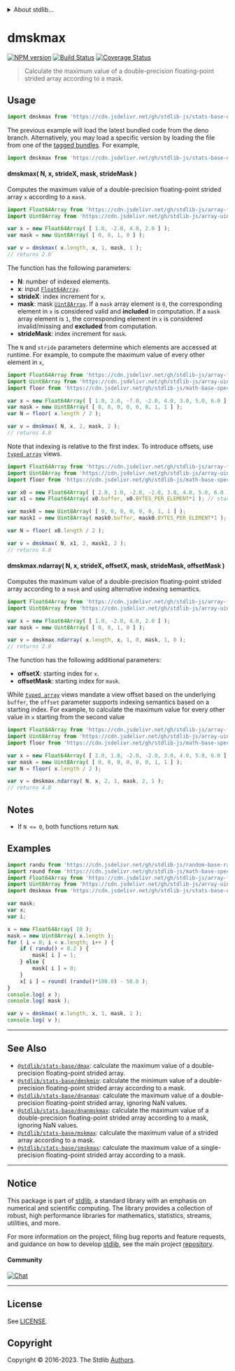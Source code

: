 <!--

@license Apache-2.0

Copyright (c) 2020 The Stdlib Authors.

Licensed under the Apache License, Version 2.0 (the "License");
you may not use this file except in compliance with the License.
You may obtain a copy of the License at

   http://www.apache.org/licenses/LICENSE-2.0

Unless required by applicable law or agreed to in writing, software
distributed under the License is distributed on an "AS IS" BASIS,
WITHOUT WARRANTIES OR CONDITIONS OF ANY KIND, either express or implied.
See the License for the specific language governing permissions and
limitations under the License.

-->


<details>
  <summary>
    About stdlib...
  </summary>
  <p>We believe in a future in which the web is a preferred environment for numerical computation. To help realize this future, we've built stdlib. stdlib is a standard library, with an emphasis on numerical and scientific computation, written in JavaScript (and C) for execution in browsers and in Node.js.</p>
  <p>The library is fully decomposable, being architected in such a way that you can swap out and mix and match APIs and functionality to cater to your exact preferences and use cases.</p>
  <p>When you use stdlib, you can be absolutely certain that you are using the most thorough, rigorous, well-written, studied, documented, tested, measured, and high-quality code out there.</p>
  <p>To join us in bringing numerical computing to the web, get started by checking us out on <a href="https://github.com/stdlib-js/stdlib">GitHub</a>, and please consider <a href="https://opencollective.com/stdlib">financially supporting stdlib</a>. We greatly appreciate your continued support!</p>
</details>

# dmskmax

[![NPM version][npm-image]][npm-url] [![Build Status][test-image]][test-url] [![Coverage Status][coverage-image]][coverage-url] <!-- [![dependencies][dependencies-image]][dependencies-url] -->

> Calculate the maximum value of a double-precision floating-point strided array according to a mask.

<section class="intro">

</section>

<!-- /.intro -->



<section class="usage">

## Usage

```javascript
import dmskmax from 'https://cdn.jsdelivr.net/gh/stdlib-js/stats-base-dmskmax@deno/mod.js';
```
The previous example will load the latest bundled code from the deno branch. Alternatively, you may load a specific version by loading the file from one of the [tagged bundles](https://github.com/stdlib-js/stats-base-dmskmax/tags). For example,

```javascript
import dmskmax from 'https://cdn.jsdelivr.net/gh/stdlib-js/stats-base-dmskmax@v0.1.1-deno/mod.js';
```

#### dmskmax( N, x, strideX, mask, strideMask )

Computes the maximum value of a double-precision floating-point strided array `x` according to a `mask`.

```javascript
import Float64Array from 'https://cdn.jsdelivr.net/gh/stdlib-js/array-float64@deno/mod.js';
import Uint8Array from 'https://cdn.jsdelivr.net/gh/stdlib-js/array-uint8@deno/mod.js';

var x = new Float64Array( [ 1.0, -2.0, 4.0, 2.0 ] );
var mask = new Uint8Array( [ 0, 0, 1, 0 ] );

var v = dmskmax( x.length, x, 1, mask, 1 );
// returns 2.0
```

The function has the following parameters:

-   **N**: number of indexed elements.
-   **x**: input [`Float64Array`][@stdlib/array/float64].
-   **strideX**: index increment for `x`.
-   **mask**: mask [`Uint8Array`][@stdlib/array/uint8]. If a `mask` array element is `0`, the corresponding element in `x` is considered valid and **included** in computation. If a `mask` array element is `1`, the corresponding element in `x` is considered invalid/missing and **excluded** from computation.
-   **strideMask**: index increment for `mask`.

The `N` and `stride` parameters determine which elements are accessed at runtime. For example, to compute the maximum value of every other element in `x`,

```javascript
import Float64Array from 'https://cdn.jsdelivr.net/gh/stdlib-js/array-float64@deno/mod.js';
import Uint8Array from 'https://cdn.jsdelivr.net/gh/stdlib-js/array-uint8@deno/mod.js';
import floor from 'https://cdn.jsdelivr.net/gh/stdlib-js/math-base-special-floor@deno/mod.js';

var x = new Float64Array( [ 1.0, 2.0, -7.0, -2.0, 4.0, 3.0, 5.0, 6.0 ] );
var mask = new Uint8Array( [ 0, 0, 0, 0, 0, 0, 1, 1 ] );
var N = floor( x.length / 2 );

var v = dmskmax( N, x, 2, mask, 2 );
// returns 4.0
```

Note that indexing is relative to the first index. To introduce offsets, use [`typed array`][mdn-typed-array] views.

<!-- eslint-disable stdlib/capitalized-comments -->

```javascript
import Float64Array from 'https://cdn.jsdelivr.net/gh/stdlib-js/array-float64@deno/mod.js';
import Uint8Array from 'https://cdn.jsdelivr.net/gh/stdlib-js/array-uint8@deno/mod.js';
import floor from 'https://cdn.jsdelivr.net/gh/stdlib-js/math-base-special-floor@deno/mod.js';

var x0 = new Float64Array( [ 2.0, 1.0, -2.0, -2.0, 3.0, 4.0, 5.0, 6.0 ] );
var x1 = new Float64Array( x0.buffer, x0.BYTES_PER_ELEMENT*1 ); // start at 2nd element

var mask0 = new Uint8Array( [ 0, 0, 0, 0, 0, 0, 1, 1 ] );
var mask1 = new Uint8Array( mask0.buffer, mask0.BYTES_PER_ELEMENT*1 ); // start at 2nd element

var N = floor( x0.length / 2 );

var v = dmskmax( N, x1, 2, mask1, 2 );
// returns 4.0
```

#### dmskmax.ndarray( N, x, strideX, offsetX, mask, strideMask, offsetMask )

Computes the maximum value of a double-precision floating-point strided array according to a `mask` and using alternative indexing semantics.

```javascript
import Float64Array from 'https://cdn.jsdelivr.net/gh/stdlib-js/array-float64@deno/mod.js';
import Uint8Array from 'https://cdn.jsdelivr.net/gh/stdlib-js/array-uint8@deno/mod.js';

var x = new Float64Array( [ 1.0, -2.0, 4.0, 2.0 ] );
var mask = new Uint8Array( [ 0, 0, 1, 0 ] );

var v = dmskmax.ndarray( x.length, x, 1, 0, mask, 1, 0 );
// returns 2.0
```

The function has the following additional parameters:

-   **offsetX**: starting index for `x`.
-   **offsetMask**: starting index for `mask`.

While [`typed array`][mdn-typed-array] views mandate a view offset based on the underlying `buffer`, the `offset` parameter supports indexing semantics based on a starting index. For example, to calculate the maximum value for every other value in `x` starting from the second value

```javascript
import Float64Array from 'https://cdn.jsdelivr.net/gh/stdlib-js/array-float64@deno/mod.js';
import Uint8Array from 'https://cdn.jsdelivr.net/gh/stdlib-js/array-uint8@deno/mod.js';
import floor from 'https://cdn.jsdelivr.net/gh/stdlib-js/math-base-special-floor@deno/mod.js';

var x = new Float64Array( [ 2.0, 1.0, -2.0, -2.0, 3.0, 4.0, 5.0, 6.0 ] );
var mask = new Uint8Array( [ 0, 0, 0, 0, 0, 0, 1, 1 ] );
var N = floor( x.length / 2 );

var v = dmskmax.ndarray( N, x, 2, 1, mask, 2, 1 );
// returns 4.0
```

</section>

<!-- /.usage -->

<section class="notes">

## Notes

-   If `N <= 0`, both functions return `NaN`.

</section>

<!-- /.notes -->

<section class="examples">

## Examples

<!-- eslint no-undef: "error" -->

```javascript
import randu from 'https://cdn.jsdelivr.net/gh/stdlib-js/random-base-randu@deno/mod.js';
import round from 'https://cdn.jsdelivr.net/gh/stdlib-js/math-base-special-round@deno/mod.js';
import Float64Array from 'https://cdn.jsdelivr.net/gh/stdlib-js/array-float64@deno/mod.js';
import Uint8Array from 'https://cdn.jsdelivr.net/gh/stdlib-js/array-uint8@deno/mod.js';
import dmskmax from 'https://cdn.jsdelivr.net/gh/stdlib-js/stats-base-dmskmax@deno/mod.js';

var mask;
var x;
var i;

x = new Float64Array( 10 );
mask = new Uint8Array( x.length );
for ( i = 0; i < x.length; i++ ) {
    if ( randu() < 0.2 ) {
        mask[ i ] = 1;
    } else {
        mask[ i ] = 0;
    }
    x[ i ] = round( (randu()*100.0) - 50.0 );
}
console.log( x );
console.log( mask );

var v = dmskmax( x.length, x, 1, mask, 1 );
console.log( v );
```

</section>

<!-- /.examples -->

<!-- Section for related `stdlib` packages. Do not manually edit this section, as it is automatically populated. -->

<section class="related">

* * *

## See Also

-   <span class="package-name">[`@stdlib/stats-base/dmax`][@stdlib/stats/base/dmax]</span><span class="delimiter">: </span><span class="description">calculate the maximum value of a double-precision floating-point strided array.</span>
-   <span class="package-name">[`@stdlib/stats-base/dmskmin`][@stdlib/stats/base/dmskmin]</span><span class="delimiter">: </span><span class="description">calculate the minimum value of a double-precision floating-point strided array according to a mask.</span>
-   <span class="package-name">[`@stdlib/stats-base/dnanmax`][@stdlib/stats/base/dnanmax]</span><span class="delimiter">: </span><span class="description">calculate the maximum value of a double-precision floating-point strided array, ignoring NaN values.</span>
-   <span class="package-name">[`@stdlib/stats-base/dnanmskmax`][@stdlib/stats/base/dnanmskmax]</span><span class="delimiter">: </span><span class="description">calculate the maximum value of a double-precision floating-point strided array according to a mask, ignoring NaN values.</span>
-   <span class="package-name">[`@stdlib/stats-base/mskmax`][@stdlib/stats/base/mskmax]</span><span class="delimiter">: </span><span class="description">calculate the maximum value of a strided array according to a mask.</span>
-   <span class="package-name">[`@stdlib/stats-base/smskmax`][@stdlib/stats/base/smskmax]</span><span class="delimiter">: </span><span class="description">calculate the maximum value of a single-precision floating-point strided array according to a mask.</span>

</section>

<!-- /.related -->

<!-- Section for all links. Make sure to keep an empty line after the `section` element and another before the `/section` close. -->


<section class="main-repo" >

* * *

## Notice

This package is part of [stdlib][stdlib], a standard library with an emphasis on numerical and scientific computing. The library provides a collection of robust, high performance libraries for mathematics, statistics, streams, utilities, and more.

For more information on the project, filing bug reports and feature requests, and guidance on how to develop [stdlib][stdlib], see the main project [repository][stdlib].

#### Community

[![Chat][chat-image]][chat-url]

---

## License

See [LICENSE][stdlib-license].


## Copyright

Copyright &copy; 2016-2023. The Stdlib [Authors][stdlib-authors].

</section>

<!-- /.stdlib -->

<!-- Section for all links. Make sure to keep an empty line after the `section` element and another before the `/section` close. -->

<section class="links">

[npm-image]: http://img.shields.io/npm/v/@stdlib/stats-base-dmskmax.svg
[npm-url]: https://npmjs.org/package/@stdlib/stats-base-dmskmax

[test-image]: https://github.com/stdlib-js/stats-base-dmskmax/actions/workflows/test.yml/badge.svg?branch=v0.1.1
[test-url]: https://github.com/stdlib-js/stats-base-dmskmax/actions/workflows/test.yml?query=branch:v0.1.1

[coverage-image]: https://img.shields.io/codecov/c/github/stdlib-js/stats-base-dmskmax/main.svg
[coverage-url]: https://codecov.io/github/stdlib-js/stats-base-dmskmax?branch=main

<!--

[dependencies-image]: https://img.shields.io/david/stdlib-js/stats-base-dmskmax.svg
[dependencies-url]: https://david-dm.org/stdlib-js/stats-base-dmskmax/main

-->

[chat-image]: https://img.shields.io/gitter/room/stdlib-js/stdlib.svg
[chat-url]: https://app.gitter.im/#/room/#stdlib-js_stdlib:gitter.im

[stdlib]: https://github.com/stdlib-js/stdlib

[stdlib-authors]: https://github.com/stdlib-js/stdlib/graphs/contributors

[umd]: https://github.com/umdjs/umd
[es-module]: https://developer.mozilla.org/en-US/docs/Web/JavaScript/Guide/Modules

[deno-url]: https://github.com/stdlib-js/stats-base-dmskmax/tree/deno
[umd-url]: https://github.com/stdlib-js/stats-base-dmskmax/tree/umd
[esm-url]: https://github.com/stdlib-js/stats-base-dmskmax/tree/esm
[branches-url]: https://github.com/stdlib-js/stats-base-dmskmax/blob/main/branches.md

[stdlib-license]: https://raw.githubusercontent.com/stdlib-js/stats-base-dmskmax/main/LICENSE

[@stdlib/array/float64]: https://github.com/stdlib-js/array-float64/tree/deno

[@stdlib/array/uint8]: https://github.com/stdlib-js/array-uint8/tree/deno

[mdn-typed-array]: https://developer.mozilla.org/en-US/docs/Web/JavaScript/Reference/Global_Objects/TypedArray

<!-- <related-links> -->

[@stdlib/stats/base/dmax]: https://github.com/stdlib-js/stats-base-dmax/tree/deno

[@stdlib/stats/base/dmskmin]: https://github.com/stdlib-js/stats-base-dmskmin/tree/deno

[@stdlib/stats/base/dnanmax]: https://github.com/stdlib-js/stats-base-dnanmax/tree/deno

[@stdlib/stats/base/dnanmskmax]: https://github.com/stdlib-js/stats-base-dnanmskmax/tree/deno

[@stdlib/stats/base/mskmax]: https://github.com/stdlib-js/stats-base-mskmax/tree/deno

[@stdlib/stats/base/smskmax]: https://github.com/stdlib-js/stats-base-smskmax/tree/deno

<!-- </related-links> -->

</section>

<!-- /.links -->
